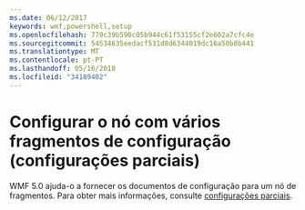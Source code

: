 ```yaml
---
ms.date: 06/12/2017
keywords: wmf,powershell,setup
ms.openlocfilehash: 779c39b590c05b944c61f53155cf2e602a7cfc4e
ms.sourcegitcommit: 54534635eedacf531d8d6344019dc16a50b8b441
ms.translationtype: MT
ms.contentlocale: pt-PT
ms.lasthandoff: 05/16/2018
ms.locfileid: "34189402"
---
```

# <a name="configure-node-with-multiple-configuration-fragments-partial-configurations"></a>Configurar o nó com vários fragmentos de configuração (configurações parciais)

WMF 5.0 ajuda-o a fornecer os documentos de configuração para um nó de fragmentos. Para obter mais informações, consulte [configurações parciais](https://msdn.microsoft.com/powershell/dsc/partialconfigs).
